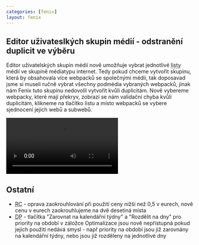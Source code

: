 ```yaml
---
categories: [fenix]
layout: fenix
---
```

## Editor uživateslkých skupin médií - odstranění duplicit ve výběru
Editor uživatelských skupin médií nově umožňuje vybrat jednotlivé <abbr title="Listy jsou nejnižší potomci ve stromě, v našem případě se jedná o jednotlivé subweby, případně weby které nemají subweby">listy</abbr> médií ve skupině médiatypu internet. Tedy pokud chceme vytvořit skupinu, která by obsahovala více webpacků se společnými médii, tak doposavad jsme si museli ručně vybrat všechny podmédia vybraných webpacků, jinak nám Fenix tuto skupinu nedovolil vytvořit kvůli duplicitám. Nově vybereme webpacky, které mají překryv, zobrazí se nám validační chyba kvůli duplicitám, klikneme na tlačítko listu a  místo webpacků se vybere sjednocení jejich webů a subwebů.

<video src="{{site.url}}/data/Webpack_listy.mp4" type="video/mp4" controls>Valetins</video>

## Ostatní
<ul>
	<li><abbr title="Reachové křivky">RC</abbr> - oprava zaokrouhlování při použití ceny nižší než 0,5 v eurech, nově cenu v eurech zaokrouhlujeme na dvě desetiná místa</li>
	<li><abbr title="Detailní plán">DP</abbr> - tlačítka "Zarovnat na kalendářní týdny" a "Rozdělit na dny" pro priority na období v záložce Optimalizace jsou nově nepřístupná pokud jejich použití nedává smysl - např priority na období jsou již zarovnány na kalendářní týdny, nebo jsou již rozděleny na jednotlivé dny</li>
</ul>